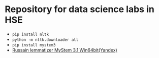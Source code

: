 # Repository for data science labs in HSE
* `pip install nltk`
* `python -m nltk.downloader all`
* `pip install mystem3`
* [Russain lemmatizer MyStem 3.1 Win64bit(Yandex)](http://download.cdn.yandex.net/mystem/mystem-3.1-win-64bit.zip)
